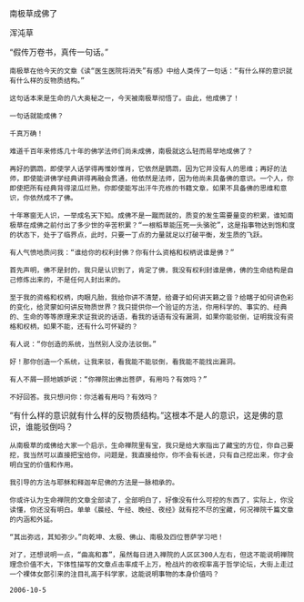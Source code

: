 南极草成佛了

浑沌草


   “假传万卷书，真传一句话。”

    南极草在他今天的文章《读“医生医院将消失”有感》中给人类传了一句话：“有什么样的意识就有什么样的反物质结构。”

    这句话本来是生命的八大奥秘之一，今天被南极草彻悟了。由此，他成佛了！

    一句话就能成佛？

    千真万确！

    难道千百年来修炼几十年的佛学法师们尚未成佛，南极就这么轻而易举地成佛了？

    再好的鹦鹉，即使学人话学得再惟妙惟肖，它依然是鹦鹉，因为它并没有人的思维；再好的法师，即使能讲佛学经典讲得再融会贯通，他依然是法师，因为他尚未具备佛的意识。一个人，你即使把所有经典背得滚瓜烂熟，你即使能写出汗牛充栋的书籍文章，如果不具备佛的思维和意识，你依然成不了佛。

    十年寒窗无人识，一举成名天下知。成佛不是一蹴而就的，质变的发生需要量变的积累，谁知南极草在成佛之前付出了多少世的辛苦积累？“一根稻草能压死一头骆驼”，这是指事物达到饱和度的状态下，处于了临界点，此时，只要一丁点的力量就足以打破平衡，发生质的飞跃。

    有人气愤地质问我：“谁给你的权利封佛？你有什么资格和权柄说谁是佛？”

    首先声明，佛不是封的，我只是认识到了，肯定了佛，我没有权利封谁是佛，佛的生命结构是自己修炼出来的，不是任何人封出来的。

    至于我的资格和权柄，肉眼凡胎，我给你讲不清楚，给聋子如何讲天籁之音？给瞎子如何讲色彩的变化，给灵蒙如何讲反物质世界？我只提供你一个验证的方法，你用科学的、事实的、经典的、生命的等等原理来求证我说的话语，看我的话语有没有漏洞，如果你能驳倒，证明我没有资格和权柄，如果不能，还有什么可怀疑的？

    有人说：“你创造的系统，当然别人没办法驳倒。”

    好！那你创造一个系统，让我来驳，看我能不能驳倒，看我能不能找出漏洞。

    有人不屑一顾地嫉妒说：“你禅院出佛出菩萨，有用吗？有效吗？”

    不好回答。我只想问你：你活着有用吗？有效吗？

   “有什么样的意识就有什么样的反物质结构。”这根本不是人的意识，这是佛的意识，谁能驳倒吗？

    从南极草的成佛给大家一个启示，生命禅院里有宝，我只是给大家指出了藏宝的方位，你自己要挖，我当然可以直接把宝给你，问题是，我直接给你，你不会有长进，只有自己挖出来，你才会明白宝的价值和作用。

    我引导的方法与耶稣和释迦牟尼佛的方法是一脉相承的。

    你或许认为生命禅院的文章全部读了，全部明白了，好像没有什么可挖的东西了，实际上，你没读懂，你还没有明白。单单《晨经、午经、晚经、夜经》就有挖不尽的宝藏，何况禅院千篇文章的内涵和外延。

    “其出弥远，其知弥少。”向乾坤、太极、佛山、南极及四位菩萨学习吧！

    对了，还想说明一点，“曲高和寡”，虽然每日进入禅院的人区区300人左右，但这不能说明禅院理念价值不大，下体性描写的文章点击率成千上万，枪战片的收视率高于哲学论坛，大街上走过一个裸体女郎引来的注目礼高于科学家，这能说明事物的本身价值吗？

    2006-10-5



